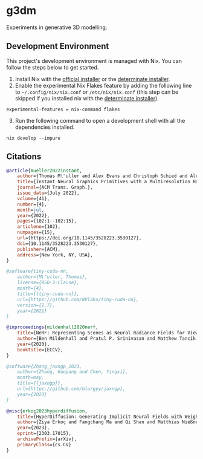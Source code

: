 # g3dm
Experiments in generative 3D modelling.

## Development Environment
This project's development environment is managed with Nix. You can follow the steps below to get started.
1. Install Nix with the [official installer](https://nixos.org/download/) or the [determinate installer](https://github.com/DeterminateSystems/nix-installer).
2. Enable the experimental Nix Flakes feature by adding the following line to ``~/.config/nix/nix.conf`` or ``/etc/nix/nix.conf`` 
(this step can be skipped if you installed nix with the [determinate installer](https://github.com/DeterminateSystems/nix-installer)).
```
experimental-features = nix-command flakes
```
3. Run the following command to open a development shell with all the dependencies installed.
```
nix develop --impure
```

## Citations
```bibtex
@article{mueller2022instant,
    author={Thomas M\"uller and Alex Evans and Christoph Schied and Alexander Keller},
    title={Instant Neural Graphics Primitives with a Multiresolution Hash Encoding},
    journal={ACM Trans. Graph.},
    issue_date={July 2022},
    volume={41},
    number={4},
    month=jul,
    year={2022},
    pages={102:1--102:15},
    articleno={102},
    numpages={15},
    url={https://doi.org/10.1145/3528223.3530127},
    doi={10.1145/3528223.3530127},
    publisher={ACM},
    address={New York, NY, USA},
}
```

```bibtex
@software{tiny-cuda-nn,
    author={M\"uller, Thomas},
    license={BSD-3-Clause},
    month={4},
    title={{tiny-cuda-nn}},
    url={https://github.com/NVlabs/tiny-cuda-nn},
    version={1.7},
    year={2021}
}
```

```bibtex
@inproceedings{mildenhall2020nerf,
    title={NeRF: Representing Scenes as Neural Radiance Fields for View Synthesis},
    author={Ben Mildenhall and Pratul P. Srinivasan and Matthew Tancik and Jonathan T. Barron and Ravi Ramamoorthi and Ren Ng},
    year={2020},
    booktitle={ECCV},
}
```

```bibtex
@software{Zhang_jaxngp_2023,
    author={Zhang, Gaoyang and Chen, Yingxi},
    month=may,
    title={{jaxngp}},
    url={https://github.com/blurgyy/jaxngp},
    year={2023}
}
```

```bibtex
@misc{erkoç2023hyperdiffusion,
    title={HyperDiffusion: Generating Implicit Neural Fields with Weight-Space Diffusion}, 
    author={Ziya Erkoç and Fangchang Ma and Qi Shan and Matthias Nießner and Angela Dai},
    year={2023},
    eprint={2303.17015},
    archivePrefix={arXiv},
    primaryClass={cs.CV}
}
```
